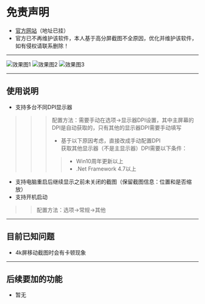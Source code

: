 # 免责声明
- [官方网站](http://www.clearunit.com/clearup/setuna2)（地址已挂）
- 官方已不再维护该软件，本人基于高分屏截图不全原因，优化并维护该软件，如有侵权请联系删除！

---

![效果图1](壁纸示例图/示例1.png)
![效果图2](壁纸示例图/示例2.png)
![效果图3](壁纸示例图/示例3.png)

---

## 使用说明
- 支持多台不同DPI显示器
>>> 配置方法：需要手动在选项->显示器DPI设置，其中主屏幕的DPI是自动获取的，只有其他的显示器DPI需要手动填写<br>
>>> - 基于以下原因考虑，直接改成手动配置DPI<br>
>>> 获取其他显示器（不是主显示器）DPI需要以下条件：
>>>> - Win10周年更新以上
>>>> - .Net Framework 4.7以上
- 支持电脑重启后继续显示之前未关闭的截图（保留截图信息：位置和是否缩放）
- 支持开机启动
>> 配置方法：选项->常规->其他

---

## 目前已知问题
- 4k屏移动截图时会有卡顿现象

---

## 后续要加的功能
- 暂无
